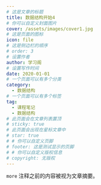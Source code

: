 ```yaml
---
# 这是文章的标题
title: 数据结构开始4
# 你可以自定义封面图片
cover: /assets/images/cover1.jpg
# 这是页面的图标
icon: file
# 这是侧边栏的顺序
# order: 3
# 设置作者
author: 学习阁
# 设置写作时间
date: 2020-01-01
# 一个页面可以有多个分类
category:
  - 数据结构
# 一个页面可以有多个标签
tag:
  - 课程笔记
  - 数据结构
# 此页面会在文章列表置顶
# sticky: true
# 此页面会出现在星标文章中
# star: true
# # 你可以自定义页脚
# footer: 这是测试显示的页脚
# # 你可以自定义版权信息
# copyright: 无版权
---
```


`more` 注释之前的内容被视为文章摘要。

<!-- more -->